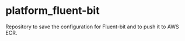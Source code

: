 # platform_fluent-bit
Repository to save the configuration for Fluent-bit and to push it to AWS ECR.
